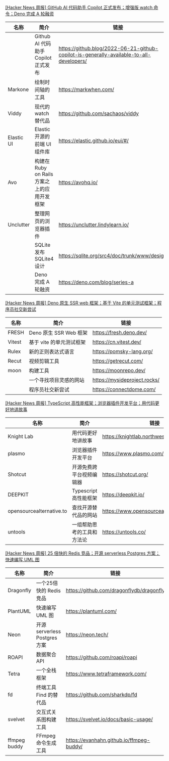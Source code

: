 [[Hacker News 周报] GitHub AI 代码助手 Copilot 正式发布；增强版 watch 命令；Deno 完成 A 轮融资](https://www.bilibili.com/video/BV1B3411u7ZG)
            <table>            <theader>
                <th>名称</th>
                <th>简介</th>
                <th>链接</th>
            </theader>            <tbody>                <tr>
                    <td></td>
                    <td>Github AI 代码助手 Copilot 正式发布</td>
                    <td>https://github.blog/2022-06-21-github-copilot-is-generally-available-to-all-developers/</td>
                </tr>                <tr>
                    <td>Markone</td>
                    <td>绘制时间轴的工具</td>
                    <td>https://markwhen.com/</td>
                </tr>                <tr>
                    <td>Viddy</td>
                    <td>现代的 watch 替代品</td>
                    <td>https://github.com/sachaos/viddy</td>
                </tr>                <tr>
                    <td>Elastic UI</td>
                    <td>Elastic 开源的前端 UI 组件库</td>
                    <td>https://elastic.github.io/eui/#/</td>
                </tr>                <tr>
                    <td>Avo</td>
                    <td>构建在 Ruby on Rails 方案之上的应用开发框架</td>
                    <td>https://avohq.io/</td>
                </tr>                <tr>
                    <td>Unclutter</td>
                    <td>整理网页的浏览器插件</td>
                    <td>https://unclutter.lindylearn.io/</td>
                </tr>                <tr>
                    <td></td>
                    <td>SQLite 发布 SQLite4 设计</td>
                    <td>https://sqlite.org/src4/doc/trunk/www/design.wiki</td>
                </tr>                <tr>
                    <td></td>
                    <td>Deno 完成 A 轮融资</td>
                    <td>https://deno.com/blog/series-a</td>
                </tr>            </tbody>            </table>
[[Hacker News 周报] Deno 原生 SSR web 框架；基于 Vite 的单元测试框架；程序员社交新尝试](https://www.bilibili.com/video/BV1sY411T7QL)
            <table>            <theader>
                <th>名称</th>
                <th>简介</th>
                <th>链接</th>
            </theader>            <tbody>                <tr>
                    <td>FRESH</td>
                    <td>Deno 原生 SSR Web 框架</td>
                    <td>https://fresh.deno.dev/</td>
                </tr>                <tr>
                    <td>Vitest</td>
                    <td>基于 vite 的单元测试框架</td>
                    <td>https://cn.vitest.dev/</td>
                </tr>                <tr>
                    <td>Rulex</td>
                    <td>新的正则表达式语言</td>
                    <td>https://pomsky-lang.org/</td>
                </tr>                <tr>
                    <td>Recut</td>
                    <td>视频剪辑工具</td>
                    <td>https://getrecut.com/</td>
                </tr>                <tr>
                    <td>moon</td>
                    <td>构建工具</td>
                    <td>https://moonrepo.dev/</td>
                </tr>                <tr>
                    <td></td>
                    <td>一个寻找项目灵感的网站</td>
                    <td>https://mysideproject.rocks/</td>
                </tr>                <tr>
                    <td></td>
                    <td>程序员社交新尝试</td>
                    <td>https://connectdome.com/</td>
                </tr>            </tbody>            </table>
[[Hacker News 周报] TypeScript 高性能框架；浏览器插件开发平台；用代码更好地讲故事](https://www.bilibili.com/video/BV1rS4y1i72U)
            <table>            <theader>
                <th>名称</th>
                <th>简介</th>
                <th>链接</th>
            </theader>            <tbody>                <tr>
                    <td>Knight Lab</td>
                    <td>用代码更好地讲故事</td>
                    <td>https://knightlab.northwestern.edu/projects/</td>
                </tr>                <tr>
                    <td>plasmo</td>
                    <td>浏览器插件开发平台</td>
                    <td>https://www.plasmo.com/</td>
                </tr>                <tr>
                    <td>Shotcut</td>
                    <td>开源免费跨平台视频编辑器</td>
                    <td>https://shotcut.org/</td>
                </tr>                <tr>
                    <td>DEEPKIT</td>
                    <td>Typescript 高性能框架</td>
                    <td>https://deepkit.io/</td>
                </tr>                <tr>
                    <td>opensourcealternative.to</td>
                    <td>查找开源替代品的网站</td>
                    <td>https://www.opensourcealternative.to/</td>
                </tr>                <tr>
                    <td>untools</td>
                    <td>一组帮助思考的工具和方法论</td>
                    <td>https://untools.co/</td>
                </tr>            </tbody>            </table>
[[Hacker News 周报] 25 倍快的 Redis 竞品；开源 serverless Postgres 方案；快速编写 UML 图](https://www.bilibili.com/video/BV1L34y1L7zK)
            <table>            <theader>
                <th>名称</th>
                <th>简介</th>
                <th>链接</th>
            </theader>            <tbody>                <tr>
                    <td>Dragonfly</td>
                    <td>一个25倍快的 Redis 竞品</td>
                    <td>https://github.com/dragonflydb/dragonfly</td>
                </tr>                <tr>
                    <td>PlantUML</td>
                    <td>快速编写 UML 图</td>
                    <td>https://plantuml.com/</td>
                </tr>                <tr>
                    <td>Neon</td>
                    <td>开源 serverless Postgres 方案</td>
                    <td>https://neon.tech/</td>
                </tr>                <tr>
                    <td>ROAPI</td>
                    <td>数据聚合 API</td>
                    <td>https://github.com/roapi/roapi</td>
                </tr>                <tr>
                    <td>Tetra</td>
                    <td>一个全栈框架</td>
                    <td>https://www.tetraframework.com/</td>
                </tr>                <tr>
                    <td>fd</td>
                    <td>终端工具 Find 的替代品</td>
                    <td>https://github.com/sharkdp/fd</td>
                </tr>                <tr>
                    <td>svelvet</td>
                    <td>交互式关系图构建工具</td>
                    <td>https://svelvet.io/docs/basic-usage/</td>
                </tr>                <tr>
                    <td>ffmpeg buddy</td>
                    <td>FFmpeg 命令生成工具</td>
                    <td>https://evanhahn.github.io/ffmpeg-buddy/</td>
                </tr>            </tbody>            </table>